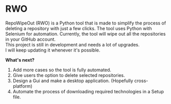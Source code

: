 # RWO
RepoWipeOut (RWO) is a Python tool that is made to simplify the process of deleting a repository with just a few clicks. The tool uses Python with Selenium for automation. 
Currently, the tool will wipe out all the repositories in your GitHub account.  
This project is still in development and needs a lot of upgrades.  
I will keep updating it whenever it's possible.

**What's next?**
1) Add more cases so the tool is fully automated.
2) Give users the option to delete selected repositories.
3) Design a Gui and make a desktop application. (Hopefully cross-platform)
4) Automate the process of downloading required technologies in a Setup file.
